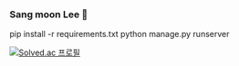###  Sang moon Lee 👋

pip install -r requirements.txt
python manage.py runserver

[![Solved.ac
프로필](http://mazassumnida.wtf/api/generate_badge?boj=sml0517)](https://solved.ac/sml0517)

<!--
**sml8648/sml8648** is a ✨ _special_ ✨ repository because its `README.md` (this file) appears on your GitHub profile.

Here are some ideas to get you started:

- 🔭 I’m currently working on ...
- 🌱 I’m currently learning ...
- 👯 I’m looking to collaborate on ...
- 🤔 I’m looking for help with ...
- 💬 Ask me about ...
- 📫 How to reach me: ...
- 😄 Pronouns: ...
- ⚡ Fun fact: ...
-->
